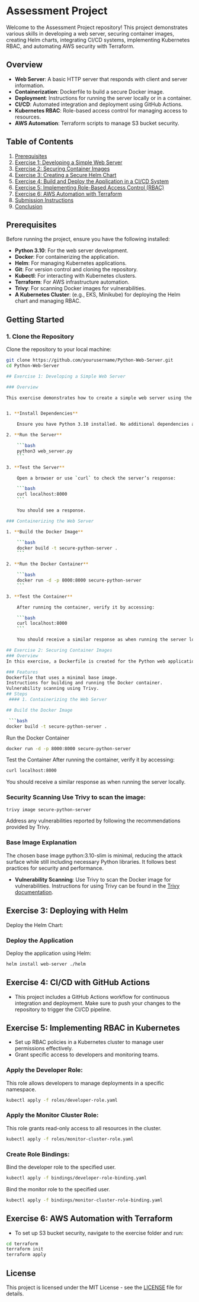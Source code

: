 # Assessment Project

Welcome to the Assessment Project repository! This project demonstrates various skills in developing a web server, securing container images, creating Helm charts, integrating CI/CD systems, implementing Kubernetes RBAC, and automating AWS security with Terraform.
## Overview

- **Web Server**: A basic HTTP server that responds with client and server information.
- **Containerization**: Dockerfile to build a secure Docker image.
- **Deployment**: Instructions for running the server locally or in a container.
- **CI/CD**: Automated integration and deployment using GitHub Actions.
- **Kubernetes RBAC**: Role-based access control for managing access to resources.
- **AWS Automation**: Terraform scripts to manage S3 bucket security.
## Table of Contents

1. [Prerequisites](#prerequisites)
2. [Exercise 1: Developing a Simple Web Server](#exercise-1-developing-a-simple-web-server)
3. [Exercise 2: Securing Container Images](#exercise-2-securing-container-images)
4. [Exercise 3: Creating a Secure Helm Chart](#exercise-3-creating-a-secure-helm-chart)
5. [Exercise 4: Build and Deploy the Application in a CI/CD System](#exercise-4-build-and-deploy-the-application-in-a-cicd-system)
6. [Exercise 5: Implementing Role-Based Access Control (RBAC)](#exercise-5-implementing-role-based-access-control-rbac)
7. [Exercise 6: AWS Automation with Terraform](#exercise-6-aws-automation-with-terraform)
8. [Submission Instructions](#submission-instructions)
9. [Conclusion](#conclusion)

## Prerequisites

Before running the project, ensure you have the following installed:

- **Python 3.10**: For the web server development.
- **Docker**: For containerizing the application.
- **Helm**: For managing Kubernetes applications.
- **Git**: For version control and cloning the repository.
- **Kubectl**: For interacting with Kubernetes clusters.
- **Terraform**: For AWS infrastructure automation.
- **Trivy**: For scanning Docker images for vulnerabilities.
- **A Kubernetes Cluster**: (e.g., EKS, Minikube) for deploying the Helm chart and managing RBAC.

## Getting Started

### 1. Clone the Repository

Clone the repository to your local machine:

```bash
git clone https://github.com/yourusername/Python-Web-Server.git
cd Python-Web-Server

## Exercise 1: Developing a Simple Web Server

### Overview

This exercise demonstrates how to create a simple web server using the `HTTPServer` library in Python. The server listens on port 8000 and responds with client and server details for each request.


1. **Install Dependencies**

    Ensure you have Python 3.10 installed. No additional dependencies are required for this basic server.

2. **Run the Server**

    ```bash
    python3 web_server.py
    ```

3. **Test the Server**

    Open a browser or use `curl` to check the server’s response:

    ```bash
    curl localhost:8000
    ```

    You should see a response.

### Containerizing the Web Server

1. **Build the Docker Image**

    ```bash
    docker build -t secure-python-server .
    ```

2. **Run the Docker Container**

    ```bash
    docker run -d -p 8000:8000 secure-python-server
    ```

3. **Test the Container**

    After running the container, verify it by accessing:

    ```bash
    curl localhost:8000
    ```

    You should receive a similar response as when running the server locally.

## Exercise 2: Securing Container Images
### Overview
In this exercise, a Dockerfile is created for the Python web application, implementing security best practices and scanning the image for vulnerabilities.

### Features
Dockerfile that uses a minimal base image.
Instructions for building and running the Docker container.
Vulnerability scanning using Trivy.
## Steps
 #### 1. Containerizing the Web Server

## Build the Docker Image

 ```bash
docker build -t secure-python-server .
 ```
Run the Docker Container

 ```bash
docker run -d -p 8000:8000 secure-python-server
 ```
Test the Container After running the container, verify it by accessing:
 ```bash
curl localhost:8000
 ```
You should receive a similar response as when running the server locally.

### Security Scanning Use Trivy to scan the image:

 ```bash
trivy image secure-python-server
 ```
Address any vulnerabilities reported by following the recommendations provided by Trivy.

### Base Image Explanation
The chosen base image python:3.10-slim is minimal, reducing the attack surface while still including necessary Python libraries. It follows best practices for security and performance.

- **Vulnerability Scanning**: Use Trivy to scan the Docker image for vulnerabilities. Instructions for using Trivy can be found in the [Trivy documentation](https://aquasecurity.github.io/trivy/latest/docs/).

## Exercise 3: Deploying with Helm
Deploy the Helm Chart:

### Deploy the Application
Deploy the application using Helm:

 ```bash
helm install web-server ./helm
 ```
## Exercise 4: CI/CD with GitHub Actions
- This project includes a GitHub Actions workflow for continuous integration and deployment. Make sure to push your changes to the repository to trigger the CI/CD pipeline.
## Exercise 5: Implementing RBAC in Kubernetes
- Set up RBAC policies in a Kubernetes cluster to manage user permissions effectively.
- Grant specific access to developers and monitoring teams.
### Apply the Developer Role:

This role allows developers to manage deployments in a specific namespace.

 ```bash
kubectl apply -f roles/developer-role.yaml
 ```
### Apply the Monitor Cluster Role:

This role grants read-only access to all resources in the cluster.

 ```bash
kubectl apply -f roles/monitor-cluster-role.yaml
 ```
### Create Role Bindings:

Bind the developer role to the specified user.
```bash
kubectl apply -f bindings/developer-role-binding.yaml
```
Bind the monitor role to the specified user.

```bash
kubectl apply -f bindings/monitor-cluster-role-binding.yaml
```
## Exercise 6: AWS Automation with Terraform
- To set up S3 bucket security, navigate to the exercise folder and run:
 ```bash
cd terraform
terraform init
terraform apply
 ```



## License

This project is licensed under the MIT License - see the [LICENSE](LICENSE) file for details.

